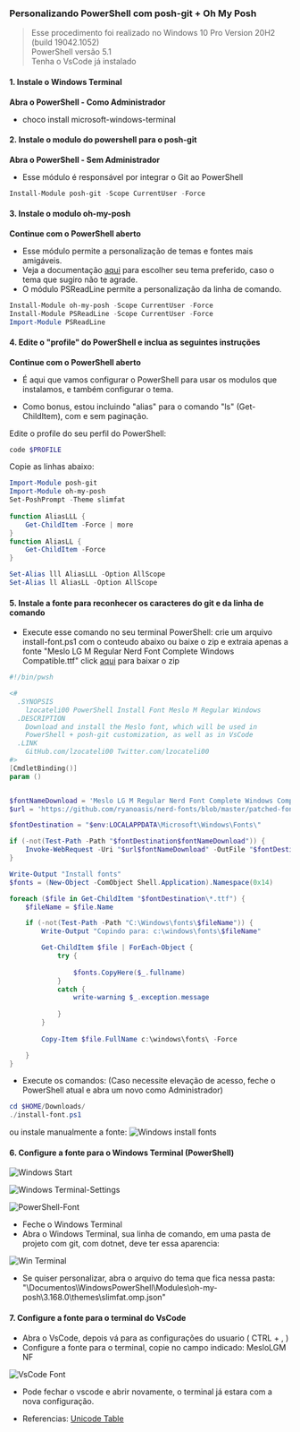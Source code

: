 ### Personalizando PowerShell com posh-git + Oh My Posh

>Esse procedimento foi realizado no Windows 10 Pro Version 20H2 (build 19042.1052)   
PowerShell versão 5.1  
Tenha o VsCode já instalado   

#### 1. Instale o Windows Terminal ####   
**Abra o PowerShell - Como Administrador**

- choco install microsoft-windows-terminal

#### 2. Instale o modulo do powershell para o posh-git ####  
**Abra o PowerShell - Sem Administrador**

- Esse módulo é responsável por integrar o Git ao PowerShell   

```powershell
Install-Module posh-git -Scope CurrentUser -Force
```

#### 3. Instale o modulo oh-my-posh ####   
**Continue com o PowerShell aberto**

- Esse módulo permite a personalização de temas e fontes mais amigáveis.   
- Veja a documentação [aqui](https://ohmyposh.dev/docs/) para escolher seu tema preferido, caso o tema que sugiro não te agrade.   
- O módulo PSReadLine permite a personalização da linha de comando.

```powershell
Install-Module oh-my-posh -Scope CurrentUser -Force
Install-Module PSReadLine -Scope CurrentUser -Force
Import-Module PSReadLine
```

#### 4. Edite o "profile" do PowerShell e inclua as seguintes instruções ###   
**Continue com o PowerShell aberto**   

- É aqui que vamos configurar o PowerShell para usar os modulos que instalamos, e também configurar o tema.   

- Como bonus, estou incluindo "alias" para o comando "ls" (Get-ChildItem), com e sem paginação.   

Edite o profile do seu perfil do PowerShell: 

```powershell
code $PROFILE
```
Copie as linhas abaixo:

```powershell
Import-Module posh-git   
Import-Module oh-my-posh   
Set-PoshPrompt -Theme slimfat  
 
function AliasLLL {
    Get-ChildItem -Force | more
}
function AliasLL {
    Get-ChildItem -Force
}

Set-Alias lll AliasLLL -Option AllScope
Set-Alias ll AliasLL -Option AllScope
```
#### 5. Instale a fonte para reconhecer os caracteres do git e da linha de comando ####  
- Execute esse comando no seu terminal PowerShell: crie um arquivo install-font.ps1 com o conteudo abaixo ou baixe o zip e extraia apenas a fonte "Meslo LG M Regular Nerd Font Complete Windows Compatible.ttf" click [aqui](https://ohmyposh.dev/docs/fonts) para baixar o zip

```powershell
#!/bin/pwsh

<#
  .SYNOPSIS
    lzocateli00 PowerShell Install Font Meslo M Regular Windows
  .DESCRIPTION
    Download and install the Meslo font, which will be used in 
    PowerShell + posh-git customization, as well as in VsCode
  .LINK
    GitHub.com/lzocateli00 Twitter.com/lzocateli00
#>
[CmdletBinding()]
param ()


$fontNameDownload = 'Meslo LG M Regular Nerd Font Complete Windows Compatible.ttf'
$url = 'https://github.com/ryanoasis/nerd-fonts/blob/master/patched-fonts/Meslo/M/Regular/complete/'

$fontDestination = "$env:LOCALAPPDATA\Microsoft\Windows\Fonts\"

if (-not(Test-Path -Path "$fontDestination$fontNameDownload")) {
    Invoke-WebRequest -Uri "$url$fontNameDownload" -OutFile "$fontDestination$fontNameDownload"
}

Write-Output "Install fonts"
$fonts = (New-Object -ComObject Shell.Application).Namespace(0x14)

foreach ($file in Get-ChildItem "$fontDestination\*.ttf") {
    $fileName = $file.Name

    if (-not(Test-Path -Path "C:\Windows\fonts\$fileName")) {
        Write-Output "Copindo para: c:\windows\fonts\$fileName"

        Get-ChildItem $file | ForEach-Object { 
            try {
                
                $fonts.CopyHere($_.fullname) 
            }
            catch {
                write-warning $_.exception.message
                
            }
        }
  
        Copy-Item $file.FullName c:\windows\fonts\ -Force

    }
}
```
- Execute os comandos: (Caso necessite elevação de acesso, feche o PowerShell atual e abra um novo como Administrador)

```powershell
cd $HOME/Downloads/
./install-font.ps1
```
ou instale manualmente a fonte: ![Windows install fonts](https://github.com/lzocateli00/terminal-windows/blob/708d98718cd7c713263865c3ecd4c1bccdb61c78/images/Windows%20Install%20font.jpg)

#### 6. Configure a fonte para o Windows Terminal (PowerShell) ####  

![Windows Start](https://github.com/lzocateli00/terminal-windows/blob/37631020d9abeac1802e29231de79cd14d17f561/images/WindowsTerminal.png)

![Windows Terminal-Settings](https://github.com/lzocateli00/terminal-windows/blob/37631020d9abeac1802e29231de79cd14d17f561/images/WindowsTerminal-Settings.png)

![PowerShell-Font](https://github.com/lzocateli00/terminal-windows/blob/37631020d9abeac1802e29231de79cd14d17f561/images/PowerShell-Font.png)

- Feche o Windows Terminal
- Abra o Windows Terminal, sua linha de comando, em uma pasta de projeto com git, com dotnet, deve ter essa aparencia:

![Win Terminal](https://github.com/lzocateli00/terminal-windows/blob/019b2b87148053b683626f3e267a132b59d28365/images/WindowsTerminal-Final.png)

- Se quiser personalizar, abra o arquivo do tema que fica nessa pasta: "\Documentos\WindowsPowerShell\Modules\oh-my-posh\3.168.0\themes\slimfat.omp.json"

 #### 7. Configure a fonte para o terminal do VsCode ####  

- Abra o VsCode, depois vá para as configurações do usuario ( CTRL + , )
- Configure a fonte para o terminal, copie no campo indicado: MesloLGM NF   

![VsCode Font](https://github.com/lzocateli00/terminal-windows/blob/37631020d9abeac1802e29231de79cd14d17f561/images/VsCode-Meslo.png)

- Pode fechar o vscode e abrir novamente, o terminal já estara com a nova configuração.


- Referencias: [Unicode Table](https://unicode-table.com/en)
